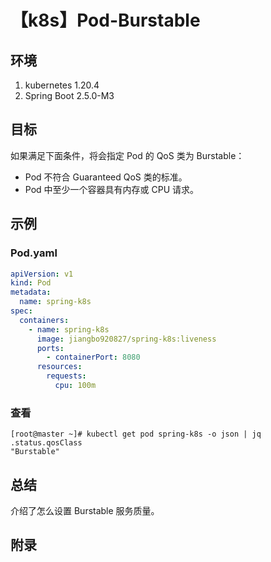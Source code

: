 # 【k8s】Pod-Burstable

## 环境

1. kubernetes 1.20.4
2. Spring Boot 2.5.0-M3

## 目标

如果满足下面条件，将会指定 Pod 的 QoS 类为 Burstable：

- Pod 不符合 Guaranteed QoS 类的标准。
- Pod 中至少一个容器具有内存或 CPU 请求。

## 示例

### Pod.yaml

```yaml
apiVersion: v1
kind: Pod
metadata:
  name: spring-k8s
spec:
  containers:
    - name: spring-k8s
      image: jiangbo920827/spring-k8s:liveness
      ports:
        - containerPort: 8080
      resources:
        requests:
          cpu: 100m
```

### 查看

```
[root@master ~]# kubectl get pod spring-k8s -o json | jq .status.qosClass
"Burstable"
```

## 总结

介绍了怎么设置 Burstable 服务质量。

## 附录
